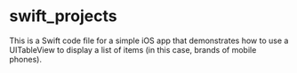 # swift_projects

This is a Swift code file for a simple iOS app that demonstrates how to use a UITableView to display a list of items (in this case, brands of mobile phones).
